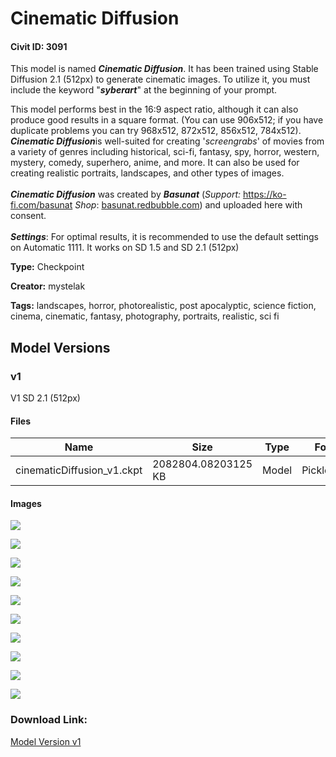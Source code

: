# Cinematic Diffusion

#### Civit ID: 3091

<p>This model is named <strong><em>Cinematic Diffusion</em></strong>. It has been trained using Stable Diffusion 2.1 (512px) to generate cinematic images. To utilize it, you must include the keyword "<strong><em>syberart</em></strong>" at the beginning of your prompt.</p><p>This model performs best in the 16:9 aspect ratio, although it can also produce good results in a square format. (You can use 906x512; if you have duplicate problems you can try 968x512, 872x512, 856x512, 784x512). <br /><strong><em>Cinematic Diffusion</em></strong>is well-suited for creating '<em>screengrabs</em>' of movies from a variety of genres including historical, sci-fi, fantasy, spy, horror, western, mystery, comedy, superhero, anime, and more. It can also be used for creating realistic portraits, landscapes, and other types of images. <br /><br /><strong><em>Cinematic Diffusion</em></strong> was created by <strong><em>Basunat</em></strong> (<em>Support:</em> <a target="_blank" rel="ugc" href="https://ko-fi.com/basunat">https://ko-fi.com/basunat</a> <em>Shop</em>: <a target="_blank" rel="ugc" href="http://Basunat.redbubble.com">basunat.redbubble.com</a>) and uploaded here with  consent.<br /><br /><strong><em>Settings</em></strong>: For optimal results, it is recommended to use the default settings on Automatic 1111. It works on SD 1.5 and SD 2.1 (512px)<br /></p>

**Type:** Checkpoint

**Creator:** mystelak

**Tags:** landscapes, horror, photorealistic, post apocalyptic, science fiction, cinema, cinematic, fantasy, photography, portraits, realistic, sci fi

## Model Versions

### v1

<p>V1 SD 2.1 (512px)</p>

#### Files

| Name | Size | Type | Format | Download Url | AutoV1 | AutoV2 | SHA256 | CRC32 | BLAKE3 |
| --- | --- | --- | --- | --- | --- | --- | --- | --- | --- |
| cinematicDiffusion_v1.ckpt | 2082804.08203125 KB | Model | PickleTensor | https://civitai.com/api/download/models/3395 | E246DA64 | 47AE8A99C5 | 47AE8A99C5ABCAE1DCC82457DEFE4E60D88977D23B0EF38EC74687A1193E58C2 | 963C1AD0 | E1FE3E1F4F75FBC694F17598C862B66ECBEA445949920FA2329C854C2B229C88 |

#### Images

<p><img src="https://image.civitai.com/xG1nkqKTMzGDvpLrqFT7WA/cadae2b4-5b2c-4cd3-075d-ef1d9ad96f00/width=450/22813.jpeg" /></p>

<p><img src="https://image.civitai.com/xG1nkqKTMzGDvpLrqFT7WA/a67dc61d-cbd8-4957-57ab-752c4f2dac00/width=450/22832.jpeg" /></p>

<p><img src="https://image.civitai.com/xG1nkqKTMzGDvpLrqFT7WA/895ec174-a7d9-4966-6dde-d610ac9c1a00/width=450/22831.jpeg" /></p>

<p><img src="https://image.civitai.com/xG1nkqKTMzGDvpLrqFT7WA/6e15bd4e-8a7b-4dcc-430b-c34b1c93aa00/width=450/22830.jpeg" /></p>

<p><img src="https://image.civitai.com/xG1nkqKTMzGDvpLrqFT7WA/9d771985-24ed-41ef-6d78-f5630d1b4c00/width=450/22829.jpeg" /></p>

<p><img src="https://image.civitai.com/xG1nkqKTMzGDvpLrqFT7WA/61e0f7c6-ad66-4a5c-86a0-fd778efb9f00/width=450/22828.jpeg" /></p>

<p><img src="https://image.civitai.com/xG1nkqKTMzGDvpLrqFT7WA/e46f6e25-c059-461d-91ba-dfdf41222800/width=450/22827.jpeg" /></p>

<p><img src="https://image.civitai.com/xG1nkqKTMzGDvpLrqFT7WA/6fa70c33-1f06-4dc6-6b18-29fea97d7800/width=450/22826.jpeg" /></p>

<p><img src="https://image.civitai.com/xG1nkqKTMzGDvpLrqFT7WA/3e3c08b5-42b0-4f48-886b-f10124f1fa00/width=450/22825.jpeg" /></p>

<p><img src="https://image.civitai.com/xG1nkqKTMzGDvpLrqFT7WA/e53ea648-2ac9-410b-cf45-c35823b97a00/width=450/22824.jpeg" /></p>

### Download Link:

[Model Version v1](https://civitai.com/api/download/models/3395)

